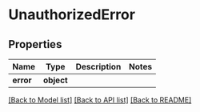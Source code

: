 # UnauthorizedError

## Properties
Name | Type | Description | Notes
------------ | ------------- | ------------- | -------------
**error** | **object** |  | 

[[Back to Model list]](../README.md#documentation-for-models) [[Back to API list]](../README.md#documentation-for-api-endpoints) [[Back to README]](../README.md)

